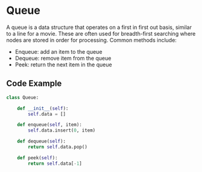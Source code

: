 # Queue
A queue is a data structure that operates on a first in first out basis, similar to a line for a movie. These are often used for breadth-first searching where nodes are stored in order for processing. Common methods include:

* Enqueue: add an item to the queue
* Dequeue: remove item from the queue
* Peek: return the next item in the queue

## Code Example
```python 
class Queue:

	def __init__(self):
		self.data = []

	def enqueue(self, item):
		self.data.insert(0, item)

	def dequeue(self):
		return self.data.pop()

	def peek(self):
		return self.data[-1]
```
